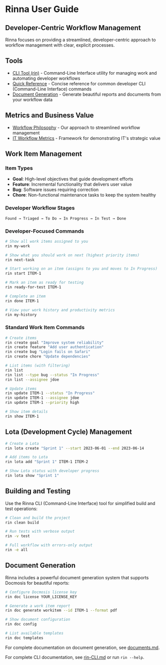 <!-- Copyright (c) 2025 [Eric C. Mumford](https://github.com/heymumford) [@heymumford] -->

# Rinna User Guide

## Developer-Centric Workflow Management

Rinna focuses on providing a streamlined, developer-centric approach to workflow management with clear, explicit processes.

## Tools

- [CLI Tool (rin)](rin-CLI.md) - Command-Line Interface utility for managing work and automating developer workflows
- [Quick Reference](rin-quick-ref.md) - Concise reference for common developer CLI (Command-Line Interface) commands
- [Document Generation](documents.md) - Generate beautiful reports and documents from your workflow data

## Metrics and Business Value

- [Workflow Philosophy](workflow-philosophy.md) - Our approach to streamlined workflow management
- [IT Workflow Metrics](metrics/IT-workflow-metrics.md) - Framework for demonstrating IT's strategic value

## Work Item Management

### Item Types

- **Goal**: High-level objectives that guide development efforts
- **Feature**: Incremental functionality that delivers user value
- **Bug**: Software issues requiring correction
- **Chore**: Non-functional maintenance tasks to keep the system healthy

### Developer Workflow Stages

```
Found → Triaged → To Do → In Progress → In Test → Done
```

### Developer-Focused Commands

```bash
# Show all work items assigned to you
rin my-work

# Show what you should work on next (highest priority items)
rin next-task

# Start working on an item (assigns to you and moves to In Progress)
rin start ITEM-1

# Mark an item as ready for testing
rin ready-for-test ITEM-1

# Complete an item
rin done ITEM-1

# View your work history and productivity metrics
rin my-history
```

### Standard Work Item Commands

```bash
# Create items
rin create goal "Improve system reliability"
rin create feature "Add user authentication"
rin create bug "Login fails on Safari"
rin create chore "Update dependencies"

# List items (with filtering)
rin list
rin list --type bug --status "In Progress"
rin list --assignee jdoe

# Update items
rin update ITEM-1 --status "In Progress"
rin update ITEM-1 --assignee jdoe
rin update ITEM-1 --priority high

# Show item details
rin show ITEM-1
```

## Lota (Development Cycle) Management

```bash
# Create a Lota
rin lota create "Sprint 1" --start 2023-06-01 --end 2023-06-14

# Add items to Lota
rin lota add "Sprint 1" ITEM-1 ITEM-2

# Show Lota status with developer progress
rin lota show "Sprint 1"
```

## Building and Testing

Use the Rinna CLI (Command-Line Interface) tool for simplified build and test operations:

```bash
# Clean and build the project
rin clean build

# Run tests with verbose output
rin -v test

# Full workflow with errors-only output
rin -e all
```

## Document Generation

Rinna includes a powerful document generation system that supports Docmosis for beautiful reports:

```bash
# Configure Docmosis license key
rin doc license YOUR_LICENSE_KEY

# Generate a work item report
rin doc generate workitem --id ITEM-1 --format pdf

# Show document configuration
rin doc config

# List available templates
rin doc templates
```

For complete documentation on document generation, see [documents.md](documents.md).

For complete CLI documentation, see [rin-CLI.md](rin-CLI.md) or run `rin --help`.
